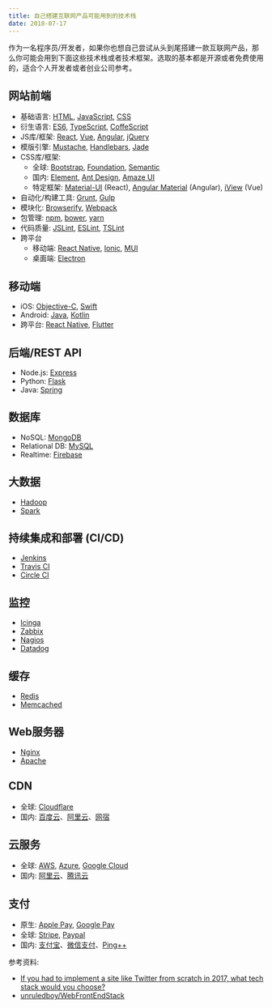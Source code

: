 ```yaml
---
title: 自己搭建互联网产品可能用到的技术栈
date: 2018-07-17
---
```


作为一名程序员/开发者，如果你也想自己尝试从头到尾搭建一款互联网产品，那么你可能会用到下面这些技术栈或者技术框架。选取的基本都是开源或者免费使用的，适合个人开发者或者创业公司参考。

## 网站前端

- 基础语言: [HTML](https://www.w3schools.com/html/), [JavaScript](https://www.w3schools.com/js/), [CSS](https://www.w3schools.com/css/)
- 衍生语言: [ES6](https://www.w3schools.com/js/js_es6.asp), [TypeScript](https://www.typescriptlang.org/), [CoffeScript](https://coffeescript.org/)
- JS库/框架: [React](https://reactjs.org/), [Vue](https://cn.vuejs.org/index.html), [Angular](https://angular.io/), [jQuery](https://jquery.com/)
- 模版引擎: [Mustache](https://mustache.github.io/), [Handlebars](https://handlebarsjs.com/), [Jade](http://jade-lang.com/)
- CSS库/框架:
    - 全球: [Bootstrap](https://getbootstrap.com/), [Foundation](https://foundation.zurb.com/), [Semantic](https://semantic-ui.com/)
    - 国内: [Element](https://element.eleme.io/#/en-US), [Ant Design](https://ant.design/), [Amaze UI](http://amazeui.org/)
    - 特定框架: [Material-UI](https://material-ui.com/) (React), [Angular Material](https://material.angular.io/) (Angular), [iView](https://www.iviewui.com/) (Vue)
- 自动化/构建工具: [Grunt](https://gruntjs.com/), [Gulp](https://gulpjs.com/)
- 模块化: [Browserify](http://browserify.org/), [Webpack](https://webpack.js.org/)
- 包管理: [npm](https://www.npmjs.com/), [bower](https://bower.io/), [yarn](https://yarnpkg.com/)
- 代码质量: [JSLint](https://www.jslint.com/), [ESLint](https://eslint.org/), [TSLint](https://palantir.github.io/tslint/)
- 跨平台
    - 移动端: [React Native](https://facebook.github.io/react-native/), [Ionic](https://ionicframework.com/), [MUI](http://dev.dcloud.net.cn/mui/)
    - 桌面端: [Electron](https://electronjs.org/)

## 移动端

- iOS: [Objective-C](https://developer.apple.com/library/archive/documentation/Cocoa/Conceptual/ProgrammingWithObjectiveC/Introduction/Introduction.html), [Swift](https://developer.apple.com/swift/)
- Android: [Java](https://developer.android.com/studio/write/java8-support), [Kotlin](https://developer.android.com/kotlin/)
- 跨平台: [React Native](https://facebook.github.io/react-native/), [Flutter](https://flutter.io/)

## 后端/REST API

- Node.js: [Express](http://expressjs.com/)
- Python: [Flask](http://flask.pocoo.org/)
- Java: [Spring](https://spring.io/guides/gs/rest-service/)

## 数据库

- NoSQL: [MongoDB](https://www.mongodb.com/)
- Relational DB: [MySQL](https://www.mysql.com/)
- Realtime: [Firebase](https://firebase.google.com/docs/firestore/)

## 大数据

- [Hadoop](http://hadoop.apache.org/)
- [Spark](https://spark.apache.org/)

## 持续集成和部署 (CI/CD)

- [Jenkins](https://jenkins.io/)
- [Travis CI](https://travis-ci.com/)
- [Circle CI](https://circleci.com/)

## 监控

- [Icinga](https://www.icinga.com/)
- [Zabbix](https://www.zabbix.com/)
- [Nagios](https://www.nagios.org/)
- [Datadog](https://www.datadoghq.com/)

## 缓存

- [Redis](https://redis.io/)
- [Memcached](https://memcached.org/)

## Web服务器

- [Nginx](https://www.nginx.com/)
- [Apache](https://httpd.apache.org/)

## CDN

- 全球: [Cloudflare](https://www.cloudflare.com/)
- 国内: [百度云](https://cloud.baidu.com/)、[阿里云](https://www.aliyun.com/)、[网宿](http://www.wangsu.com/)

## 云服务

- 全球: [AWS](https://aws.amazon.com/), [Azure](https://azure.microsoft.com), [Google Cloud](https://cloud.google.com/)
- 国内: [阿里云](https://cloud.baidu.com/)、[腾讯云](https://cloud.tencent.com/)

## 支付

- 原生: [Apple Pay](https://developer.apple.com/apple-pay/), [Google Pay](https://developers.google.com/pay/api/)
- 全球: [Stripe](https://stripe.com/), [Paypal](https://developer.paypal.com/)
- 国内: [支付宝](https://open.alipay.com/)、[微信支付](https://pay.weixin.qq.com/index.php/core/home/login?return_url=%2F)、[Ping++](https://www.pingxx.com/)

参考资料:

- [If you had to implement a site like Twitter from scratch in 2017, what tech stack would you choose?](https://www.quora.com/If-you-had-to-implement-a-site-like-Twitter-from-scratch-in-2017-what-tech-stack-would-you-choose#)
- [unruledboy/WebFrontEndStack](https://github.com/unruledboy/WebFrontEndStack)